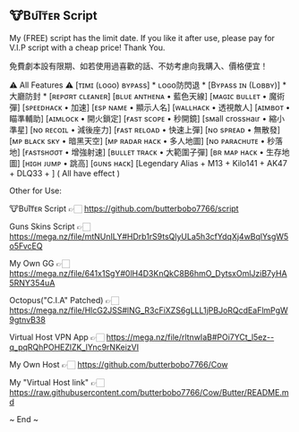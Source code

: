 ## 🐮BᴜΙ͠ᴛᴇʀ Script ##

My (FREE) script has the limit date. If you like it after use, please pay for V.I.P script with a cheap price! Thank You.

免費劇本設有限期、如若使用過喜歡的話、不妨考慮向我購入、價格便宜！

  ⚠️ All Features ⚠️
[ᴛɪᴍɪ (ʟᴏɢᴏ) ʙʏᴘᴀss] * ʟᴏɢᴏ防閃退 * 
[Bʏᴘᴀss ɪɴ (Lᴏʙʙʏ)] * 大廳防封 *
[ʀᴇᴘσʀᴛ ᴄʟᴇᴀɴᴇʀ]
[ʙʟᴜᴇ ᴀɴᴛʜᴇɴᴀ • 藍色天線]
[ᴍᴀɢɪᴄ ʙᴜʟʟᴇᴛ • 魔術彈]
[sᴘᴇᴇᴅʜᴀᴄᴋ • 加速]
[ᴇsᴘ ɴᴀᴍᴇ • 顯示人名]
[ᴡᴀʟʟнᴀᴄᴋ • 透視敵人]
[ᴀɪᴍʙᴏᴛ • 瞄準輔助]
[ᴀɪᴍʟᴏᴄᴋ • 開火鎖定]
[ғᴀsᴛ sᴄᴏᴘᴇ • 秒開鏡]
[ѕмall croѕѕнaιr • 縮小準星]
[ɴᴏ ʀᴇᴄᴏɪʟ • 減後座力]
[ғᴀsᴛ ʀᴇʟᴏᴀᴅ • 快速上彈]
[ɴᴏ sᴘʀᴇᴀᴅ • 無散發]
[ᴍᴘ ʙʟᴀᴄᴋ ѕᴋʏ • 暗黑天空]️
[ᴍᴘ ʀᴀᴅᴀʀ ʜᴀᴄᴋ • 多人地圖]
[ɴᴏ ᴘᴀʀᴀᴄʜᴜᴛᴇ • 秒落地]
[ғᴀsᴛsʜσσᴛ • 增強射速]
[ʙᴜʟʟᴇᴛ ᴛʀᴀᴄᴋ • 大範圍子彈]
[ʙʀ ᴍᴀᴘ ʜᴀᴄᴋ • 生存地圖]️
[ʜɪɢʜ ᴊᴜᴍᴘ • 跳高]
[ɢᴜɴs ʜᴀᴄᴋ] [Legendary Alias + M13 + Kilo141 + AK47 + DLQ33 + ] ( All have effect )


Other for Use:

🐮BᴜΙ͠ᴛᴇʀ Script 👉🏻 https://github.com/butterbobo7766/script

Guns Skins Script 👉🏻 https://mega.nz/file/mtNUnILY#HDrb1rS9tsQlyULa5h3cfYdqXj4wBqlYsgW5o5FvcEQ

My Own GG 👉🏻 https://mega.nz/file/641x1SgY#0lH4D3KnQkC8B6hmO_DytsxOmlJziB7yHA5RNY354uA

Octopus("C.I.A" Patched) 👉🏻 https://mega.nz/file/HlcG2JSS#lNG_R3cFiXZS6gLLL1jPBJoRQcdEaFlmPgW9gtnvB38

Virtual Host VPN App 👉🏻 https://mega.nz/file/rltnwIaB#POi7YCt_l5ez--q_pqRQhPOHEZlZK_lYnc9rNKeizVI

My Own Host 👉🏻 https://github.com/butterbobo7766/Cow

My "Virtual Host link" 👉🏻 https://raw.githubusercontent.com/butterbobo7766/Cow/Butter/README.md



~ End ~


